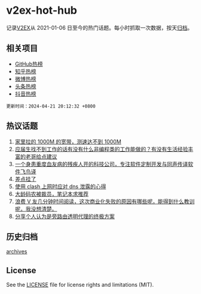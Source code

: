 # v2ex-hot-hub

 记录[V2EX](https://www.v2ex.com/)从 2021-01-06 日至今的热门话题。每小时抓取一次数据，按天[归档](archives)。
 
 ## 相关项目

- [GitHub热榜](https://github.com/lonnyzhang423/github-hot-hub)
- [知乎热榜](https://github.com/lonnyzhang423/zhihu-hot-hub)
- [微博热榜](https://github.com/lonnyzhang423/weibo-hot-hub)
- [头条热榜](https://github.com/lonnyzhang423/toutiao-hot-hub)
- [抖音热榜](https://github.com/lonnyzhang423/douyin-hot-hub)


 `更新时间：2024-04-21 20:12:32 +0800`

## 热议话题

1. [家里拉的 1000M 的宽带，测速达不到 1000M](https://www.v2ex.com/t/1034243)
1. [应届生找不到工作的话有没有什么非编程类的工作能做的？有没有生活经验丰富的老哥给点建议](https://www.v2ex.com/t/1034320)
1. [一个身患重度血友病的残疾人开的科技公司，专注软件定制开发与同声传译软件飞鸟译](https://www.v2ex.com/t/1034292)
1. [差点挂了](https://www.v2ex.com/t/1034302)
1. [使用 clash 上网时应对 dns 泄露的心得](https://www.v2ex.com/t/1034325)
1. [大龄码农被裁员，笔记本求推荐](https://www.v2ex.com/t/1034250)
1. [浪费 V 友几分钟时间阅读，这次商业化失败的原因有哪些呢，能得到什么教训呢，我没想清楚。](https://www.v2ex.com/t/1034285)
1. [分享个人认为是旁路由透明代理的终极方案](https://www.v2ex.com/t/1034317)

## 历史归档

[archives](archives)

## License

See the [LICENSE](LICENSE) file for license rights and limitations (MIT).

